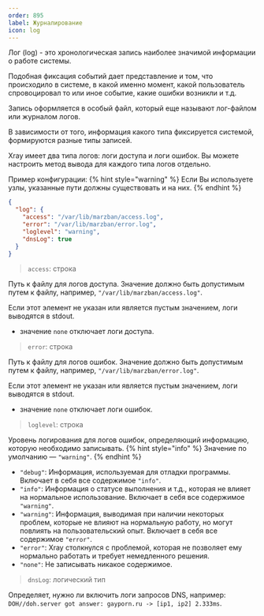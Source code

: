 ```yaml
---
order: 895
label: Журналирование 
icon: log
---
```

Лог (log) - это хронологическая запись наиболее значимой информации о работе системы.

Подобная фиксация событий дает представление и том, что происходило в системе, в какой именно момент, какой пользователь спровоцировал то или иное событие, какие ошибки возникли и т.д.

Запись оформляется в особый файл, который еще называют лог-файлом или журналом логов.

В зависимости от того, информация какого типа фиксируется системой, формируются разные типы записей.

Xray имеет два типа логов: логи доступа и логи ошибок. Вы можете настроить метод вывода для каждого типа логов отдельно.


Пример конфигурации:
{% hint style="warning" %}
Если Вы используете узлы, указанные пути должны существовать и на них.
{% endhint %}

```json
{
  "log": {
    "access": "/var/lib/marzban/access.log", 
    "error": "/var/lib/marzban/error.log",
    "loglevel": "warning",
    "dnsLog": true
  }
}
```

> `access`: строка

Путь к файлу для логов доступа. Значение должно быть допустимым путем к файлу, например, `"/var/lib/marzban/access.log"`. 

Если этот элемент не указан или является пустым значением, логи выводятся в stdout.

- значение `none` отключает логи доступа.

> `error`: строка

Путь к файлу для логов ошибок. Значение должно быть допустимым путем к файлу, например, `"/var/lib/marzban/error.log"`. 

Если этот элемент не указан или является пустым значением, логи выводятся в stdout.

- значение `none` отключает логи ошибок.

> `loglevel`: строка

Уровень логирования для логов ошибок, определяющий информацию, которую необходимо записывать. 
{% hint style="info" %}
Значение по умолчанию — `"warning"`.
{% endhint %}

- `"debug"`: Информация, используемая для отладки программы. Включает в себя все содержимое `"info"`.
- `"info"`: Информация о статусе выполнения и т.д., которая не влияет на нормальное использование. Включает в себя все содержимое `"warning"`.
- `"warning"`: Информация, выводимая при наличии некоторых проблем, которые не влияют на нормальную работу, но могут повлиять на пользовательский опыт. Включает в себя все содержимое `"error"`.
- `"error"`: Xray столкнулся с проблемой, которая не позволяет ему нормально работать и требует немедленного решения.
- `"none"`: Не записывать никакое содержимое.

> `dnsLog`: логический тип 

Определяет, нужно ли включить логи запросов DNS, например: `DOH//doh.server got answer: gayporn.ru -> [ip1, ip2] 2.333ms`.

